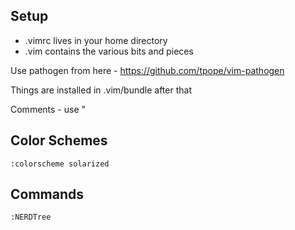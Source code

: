 Setup
-----

* .vimrc lives in your home directory
* .vim contains the various bits and pieces 

Use pathogen from here - https://github.com/tpope/vim-pathogen

Things are installed in .vim/bundle after that

Comments - use "
    
Color Schemes
-------------

    :colorscheme solarized
    
Commands
--------

    :NERDTree
    
